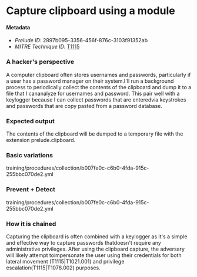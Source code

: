 
# Capture clipboard using a module

#### Metadata

- *Prelude ID*: 2897b095-3356-456f-876c-3103f91352ab
- *MITRE Technique ID*: [T1115](https://attack.mitre.org/techniques/T1115/)

### A hacker's perspective

A computer clipboard often stores usernames and passwords, particularly if a user has a password manager on their system.I'll run a background process to periodically collect the contents of the clipboard and dump it to a file that I cananalyze for usernames and password. This pair well with a keylogger because I can collect passwords that are enteredvia keystrokes and passwords that are copy pasted from a password database.

### Expected output

The contents of the clipboard will be dumped to a temporary file with the extension prelude.clipboard.

### Basic variations

training/procedures/collection/b007fe0c-c6b0-4fda-915c-255bbc070de2.yml

### Prevent + Detect

training/procedures/collection/b007fe0c-c6b0-4fda-915c-255bbc070de2.yml

### How it is chained

Capturing the clipboard is often combined with a keylogger as it's a simple and effective way to capture passwords thatdoesn't require any administrative privileges. After using the clipboard capture, the adversary will likely attempt toimpersonate the user using their credentials for both lateral movement (T1115|T1021.001) and privilege escalation(T1115|T1078.002) purposes.

